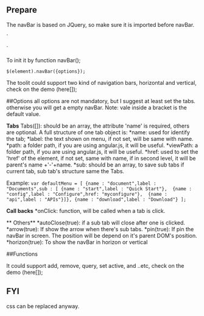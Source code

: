 ## Prepare

The navBar is based on JQuery, so make sure it is imported before navBar.

`<script src="src/lib/jquery.js"></script>
<script src="simple-navBar.js"></script>
<link rel="stylesheet" type="text/css" href="stylesheets/navBar-menu.css"></link>`

To init it by function navBar();

`
$(element).navBar({options});
`

The toolit could support two kind of navigation bars, horizontal and vertical, check on the demo (here[]);

##Options
all options are not mandatory, but I suggest at least set the tabs. otherwise you will get a empty navBar.
Note: vale inside a bracket is the default value.

**Tabs**
Tabs([]): should be an array, the attribute 'name' is required, others are optional. 
	A full structure of one tab object is:
 *name: used for identify the tab;
 *label: the text shown on menu, if not set, will be same with name.
 *path: a folder path, if you are using angular.js, it will be useful.
 *viewPath: a folder path, if you are using angular.js, it will be useful.
 *href: used to set the 'href' of the element<a>, if not set, same with name, if in second level, it will be parent's name +'-'+name.
 *sub: should be an array, to save sub tabs if current tab, sub tab's structure same the Tabs.

Example: 
`var defaultMenu = [
	{name : "document",label : "Documents",sub : [ {name : "start",label : "Quick Start"}, 
			{name : "config",label : "Configure",href: "myconfigure"}, 
			{name : "api",label : "APIs"}]},
	{name : "download",label : "Download"} ];`

**Call backs**
*onClick: function, will be called when a tab is click.

** Others**
*autoClose(true): if a sub tab will close after one is clicked. 
*arrow(true): If show the arrow when there's sub tabs.
*pin(true): If pin the navBar in screen. The position will be depend on it's parent DOM's position.
*horizon(true): To show the navBar in horizon or vertical

##Functions

It could support add, remove, query, set active, and ..etc, check on the demo (here[]);

## FYI
css can be replaced anyway.


